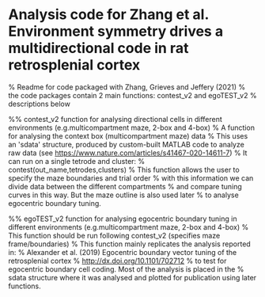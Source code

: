 # Analysis code for Zhang et al. Environment symmetry drives a multidirectional code in rat retrosplenial cortex

% Readme for code packaged with Zhang, Grieves and Jeffery (2021)
% the code packages contain 2 main functions: contest_v2 and egoTEST_v2
% descriptions below

%% contest_v2  function for analysing directional cells in different environments (e.g.multicompartment maze, 2-box and 4-box)
%     A function for analysing the context box (multicompartment maze) data
%     This uses an 'sdata' structure, produced by custom-built MATLAB code to analyze raw data (see https://www.nature.com/articles/s41467-020-14611-7)
%     It can run on a single tetrode and cluster:
%     contest(out_name,tetrodes,clusters) 
%     This function allows the user to specify the maze boundaries and trial order
%     with this information we can divide data between the different compartments
%     and compare tuning curves in this way. But the maze outline is also used later
%     to analyse egocentric boundary tuning.

%% egoTEST_v2  function for analysing egocentric boundary tuning in different environments (e.g.multicompartment maze, 2-box and 4-box)
%     This function should be run following contest_v2 (specifies maze frame/boundaries)
%     This function mainly replicates the analysis reported in:
%     Alexander et al. (2019) Egocentric boundary vector tuning of the retrosplenial cortex
%     http://dx.doi.org/10.1101/702712
%     to test for egocentric boundary cell coding. Most of the analysis is placed in the
%     sdata structure where it was analysed and plotted for publication using later functions.
